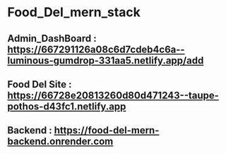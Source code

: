 # Food_Del_mern_stack

## Admin_DashBoard : https://667291126a08c6d7cdeb4c6a--luminous-gumdrop-331aa5.netlify.app/add
## Food Del Site : https://66728e20813260d80d471243--taupe-pothos-d43fc1.netlify.app
## Backend : https://food-del-mern-backend.onrender.com
